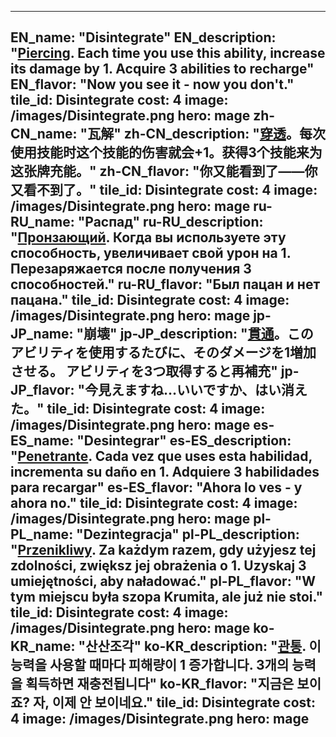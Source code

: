 ---

EN_name: "Disintegrate"
EN_description: "<u>Piercing</u>.  Each time you use this ability, increase its damage by 1.  Acquire 3 abilities to recharge"
EN_flavor: "Now you see it - now you don't."
tile_id: Disintegrate
cost: 4
image: /images/Disintegrate.png
hero: mage
zh-CN_name: "瓦解"
zh-CN_description: "<u>穿透</u>。每次使用技能时这个技能的伤害就会+1。获得3个技能来为这张牌充能。"
zh-CN_flavor: "你又能看到了——你又看不到了。"
tile_id: Disintegrate
cost: 4
image: /images/Disintegrate.png
hero: mage
ru-RU_name: "Распад"
ru-RU_description: "<u>Пронзающий</u>. Когда вы используете эту способность, увеличивает свой урон на 1. Перезаряжается после получения 3 способностей."
ru-RU_flavor: "Был пацан и нет пацана."
tile_id: Disintegrate
cost: 4
image: /images/Disintegrate.png
hero: mage
jp-JP_name: "崩壊"
jp-JP_description: "<u>貫通</u>。このアビリティを使用するたびに、そのダメージを1増加させる。 アビリティを3つ取得すると再補充"
jp-JP_flavor: "今見えますね…いいですか、はい消えた。"
tile_id: Disintegrate
cost: 4
image: /images/Disintegrate.png
hero: mage
es-ES_name: "Desintegrar"
es-ES_description: "<u>Penetrante</u>. Cada vez que uses esta habilidad, incrementa su daño en 1. Adquiere 3 habilidades para recargar"
es-ES_flavor: "Ahora lo ves - y ahora no."
tile_id: Disintegrate
cost: 4
image: /images/Disintegrate.png
hero: mage
pl-PL_name: "Dezintegracja"
pl-PL_description: "<u>Przenikliwy</u>. Za każdym razem, gdy użyjesz tej zdolności, zwiększ jej obrażenia o 1. Uzyskaj 3 umiejętności, aby naładować."
pl-PL_flavor: "W tym miejscu była szopa Krumita, ale już nie stoi."
tile_id: Disintegrate
cost: 4
image: /images/Disintegrate.png
hero: mage
ko-KR_name: "산산조각"
ko-KR_description: "<u>관통</u>. 이 능력을 사용할 때마다 피해량이 1 증가합니다. 3개의 능력을 획득하면 재충전됩니다"
ko-KR_flavor: "지금은 보이죠? 자, 이제 안 보이네요."
tile_id: Disintegrate
cost: 4
image: /images/Disintegrate.png
hero: mage
---